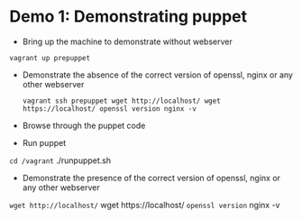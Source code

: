 Demo 1: Demonstrating puppet
============================

- Bring up the machine to demonstrate without webserver

`vagrant up prepuppet`

- Demonstrate the absence of the correct version of openssl, nginx or any other webserver

    `vagrant ssh prepuppet
    wget http://localhost/
    wget https://localhost/
    openssl version
    nginx -v`
    

- Browse through the puppet code

- Run puppet

` cd /vagrant
` ./runpuppet.sh

- Demonstrate the presence of the correct version of openssl, nginx or any other webserver

` wget http://localhost/
` wget https://localhost/
` openssl version
` nginx -v
